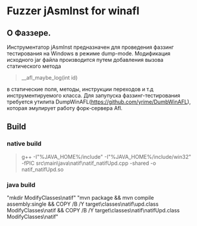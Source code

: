 # Fuzzer jAsmInst for winafl

## О Фаззере.
Инструментатор jAsmInst предназначен для проведения фаззинг тестирования на Windows в режиме dump-mode. Модификация исходного jar файла производится путем добавления вызова статического метода 
>__afl_maybe_log(int id)

в статические поля, методы, инструкции переходов и т.д инструментируемого класса.
Для запупуска фаззинг-тестирования требуется утилита DumpWinAFL(https://github.com/yrime/DumbWinAFL), которая эмулирует работу форк-сервера Afl.

## Build
### native build
> g++ -I"%JAVA_HOME%/include" -I"%JAVA_HOME%/include/win32" -fPIC src\main\java\natif\natif_natifUpd.cpp -shared -o natif_natifUpd.so
### java build

"mkdir ModifyClasses\natif"
"mvn package && mvn compile assembly:single && COPY /B /Y target\classes\natif\upd.class ModifyClasses\natif && COPY /B /Y target\classes\natif\natifUpd.class ModifyClasses\natif"

